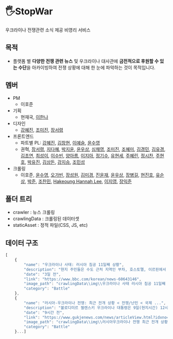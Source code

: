 # 🖐StopWar
우크라이나 전쟁관련 소식 제공 비영리 서비스

## 목적
- 플랫폼 별 **다양한 전쟁 관련 뉴스** 및 우크라이나 대사관에 **금전적으로 후원할 수 있는 수단**을 아카이빙하여 전쟁 상황에 대해 한 눈에 파악하는 것이 목적입니다.
 
## 멤버
- PM
    - 이호준
- 기획
    - 현재국, [이한나](https://github.com/yeeehannah)
- 디자인
    - [강혜진](https://github.com/dreamfulbud), [조미진](https://github.com/mmcho122), [장서령](https://github.com/beurmuz)
- 프론트엔드
    - 파트별 PL: [강혜진](https://github.com/dreamfulbud), [김창현](https://github.com/kimtothechang), [이예슬](https://github.com/Leemainsw), [윤수영](https://github.com/ddooyn)
    - 권혁, [장서령](https://github.com/beurmuz), [지다혜](https://github.com/daaahailey), [박지윤](https://github.com/junep16), [윤우상](https://github.com/yws1502), [심채영](https://github.com/chaengs), [조미진](https://github.com/mmcho122), [조혜미](https://github.com/JoHyemi), [김경민](https://github.com/View-Studio), [김유경](https://github.com/kimyou1102), [김초연](https://github.com/vnfdusdl), [최성이](https://github.com/choisung2), [이수빈](https://github.com/Stephanie9349), [양아름](https://github.com/areumsheep), [이지아](https://github.com/zeroto99), [정기수](https://github.com/Jeong-ki), [유현세](https://github.com/Mangopapa1), [주혜린](https://github.com/HyeRrin), [정시찬](https://github.com/sichan1301), [주현호](https://github.com/hyjoo1226), [박유진](https://github.com/yoojin-park19), [김상돈](https://github.com/Sangdon1029), [강지승](https://github.com/jiseung-kang), [조민성](https://github.com/kkumtree)
- 크롤링
    - 이호준, [윤수영](https://github.com/ddooyn), [오가빈](https://github.com/gabiiiiiiii), [장성원](https://github.com/jjangsungwon), [김미경](https://github.com/rmfosem613), [진윤재](https://github.com/jinyun3075), [윤우상](https://github.com/yws1502), [장병길](https://github.com/krgil), [현진호](https://github.com/neverlish), [유순상](https://github.com/yooss2006), [박준](https://github.com/Penguin-God), [조찬민](https://github.com/jochanmin), [Hakeoung Hannah Lee](https://github.com/HakeoungLee), [이지영](https://github.com/gygy7151), [장익준](https://github.com/jangjo123)

## 폴더 트리
* crawler : 뉴스 크롤링
* crawlingData : 크롤링된 데이터셋
* staticAsset : 정적 파일(CSS, JS, etc)

## 데이터 구조
```javascript
[
    {
        "name": "우크라이나 사태: 러시아 침공 11일째 상황",
        "description": "현지 주민들은 수도 근처 지역인 부차, 호스토멜, 이르핀에서 러시아군과 격렬한 전투가 벌어졌으며 포격이 쉴 새 없이 쏟아졌다고 말했다. \n민간인들이...",
        "date": "3일 전",
        "link": "https://www.bbc.com/korean/news-60643146",
        "image_path": "crawlingData\\img\\우크라이나 사태 러시아 침공 11일째 상황 image.png",
        "category": "Battle"
    },
    {
        "name": "러시아-우크라이나 전쟁: 최근 전개 상황 < 전쟁/난민 < 국제 ...",
        "description": "볼로디미르 젤렌스키 우크라이나 대통령은 9일(현지시간) 12시간의 휴전 동안 우크라이나 교전 지역에서 최소 35,000명의 민간인이 \n대피했다고 밝혔다...",
        "date": "9시간 전",
        "link": "https://www.gukjenews.com/news/articleView.html?idxno=2423456",
        "image_path": "crawlingData\\img\\러시아우크라이나 전쟁 최근 전개 상황  전쟁난민  국제  image.png",
        "category": "Battle"
    }...]
```
